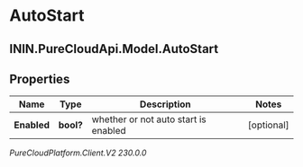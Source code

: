 # AutoStart

## ININ.PureCloudApi.Model.AutoStart

## Properties

|Name | Type | Description | Notes|
|------------ | ------------- | ------------- | -------------|
| **Enabled** | **bool?** | whether or not auto start is enabled | [optional] |



_PureCloudPlatform.Client.V2 230.0.0_
